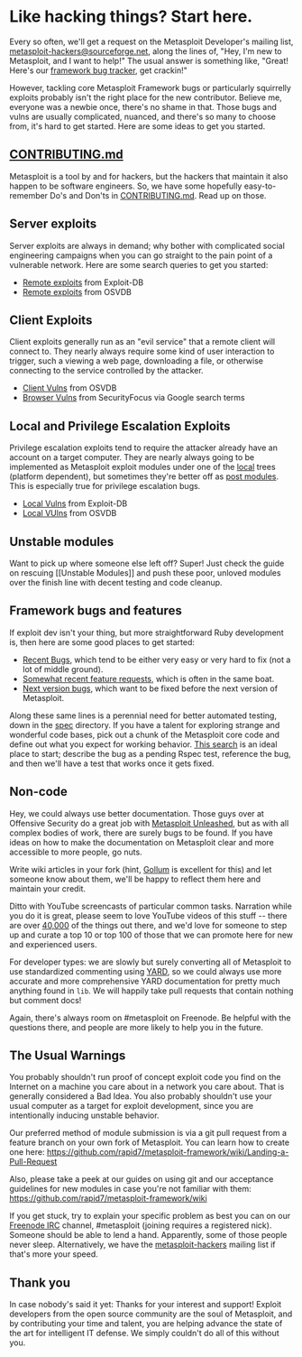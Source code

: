 # Like hacking things? Start here.

Every so often, we'll get a request on the Metasploit Developer's mailing list, <metasploit-hackers@sourceforge.net>, along the lines of, "Hey, I'm new to Metasploit, and I want to help!" The usual answer is something like, "Great! Here's our [framework bug tracker](https://dev.metasploit.com/redmine/projects/framework/issues), get crackin!"

However, tackling core Metasploit Framework bugs or particularly squirrelly exploits probably isn't the right place for the new contributor. Believe me, everyone was a newbie once, there's no shame in that. Those bugs and vulns are usually complicated, nuanced, and there's so many to choose from, it's hard to get started. Here are some ideas to get you started.

## [CONTRIBUTING.md](https://github.com/rapid7/metasploit-framework/blob/master/CONTRIBUTING.md)

Metasploit is a tool by and for hackers, but the hackers that maintain it also happen to be software engineers. So, we have some hopefully easy-to-remember Do's and Don'ts in [CONTRIBUTING.md](https://github.com/rapid7/metasploit-framework/blob/master/CONTRIBUTING.md). Read up on those.

## Server exploits

Server exploits are always in demand; why bother with complicated social engineering campaigns when you can go straight to the pain point of a vulnerable network. Here are some search queries to get you started:

 * [Remote exploits](http://www.exploit-db.com/remote/) from Exploit-DB
 * [Remote exploits](http://osvdb.org/search/search?search%5Bvuln_title%5D=&search%5Btext_type%5D=titles&search%5Bs_date%5D=&search%5Be_date%5D=&search%5Brefid%5D=&search%5Breferencetypes%5D=&search%5Bvendors%5D=&search%5Bcvss_score_from%5D=&search%5Bcvss_score_to%5D=&search%5Bcvss_av%5D=N&search%5Bcvss_ac%5D=*&search%5Bcvss_a%5D=*&search%5Bcvss_ci%5D=*&search%5Bcvss_ii%5D=*&search%5Bcvss_ai%5D=*&location_remote=1&kthx=search) from OSVDB

## Client Exploits

Client exploits generally run as an "evil service" that a remote client will connect to. They nearly always require some kind of user interaction to trigger, such a viewing a web page, downloading a file, or otherwise connecting to the service controlled by the attacker.

 * [Client Vulns](http://osvdb.org/search/search?search%5Bvuln_title%5D=client&search%5Btext_type%5D=titles&search%5Bs_date%5D=&search%5Be_date%5D=&search%5Brefid%5D=&search%5Breferencetypes%5D=&search%5Bvendors%5D=&search%5Bcvss_score_from%5D=&search%5Bcvss_score_to%5D=&search%5Bcvss_av%5D=*&search%5Bcvss_ac%5D=*&search%5Bcvss_a%5D=*&search%5Bcvss_ci%5D=*&search%5Bcvss_ii%5D=*&search%5Bcvss_ai%5D=*&kthx=search) from OSVDB
 * [Browser Vulns](https://www.google.com/#bav=on.2,or.r_cp.r_qf.&q=site:securityfocus.com+%22Firefox%22+OR+%22Internet+Explorer%22+OR+%22Chrome%22+OR+%22Safari%22+OR+%22Opera%22+-%22Retired%22&safe=off) from SecurityFocus via Google search terms

## Local and Privilege Escalation Exploits

Privilege escalation exploits tend to require the attacker already have an account on a target computer. They are nearly always going to be implemented as Metasploit exploit modules under one of the [local](https://github.com/rapid7/metasploit-framework/tree/master/modules/exploits/windows/local) trees (platform dependent), but sometimes they're better off as [post modules](https://github.com/rapid7/metasploit-framework/tree/master/modules/post). This is especially true for privilege escalation bugs.

 * [Local Vulns](http://www.exploit-db.com/local/) from Exploit-DB
 * [Local VUlns](http://osvdb.org/search/search?search%5Bvuln_title%5D=&search%5Btext_type%5D=titles&search%5Bs_date%5D=&search%5Be_date%5D=&search%5Brefid%5D=&search%5Breferencetypes%5D=&search%5Bvendors%5D=&search%5Bcvss_score_from%5D=&search%5Bcvss_score_to%5D=&search%5Bcvss_av%5D=*&search%5Bcvss_ac%5D=*&search%5Bcvss_a%5D=*&search%5Bcvss_ci%5D=*&search%5Bcvss_ii%5D=*&search%5Bcvss_ai%5D=*&location_local=1&kthx=search) from OSVDB

## Unstable modules

Want to pick up where someone else left off? Super! Just check the guide on rescuing [[Unstable Modules]] and push these poor, unloved modules over the finish line with decent testing and code cleanup.

## Framework bugs and features

If exploit dev isn't your thing, but more straightforward Ruby development is, then here are some good places to get started:

 * [Recent Bugs](https://dev.metasploit.com/redmine/projects/framework/issues?utf8=%E2%9C%93&set_filter=1&f%5B%5D=tracker_id&op%5Btracker_id%5D=%3D&v%5Btracker_id%5D%5B%5D=1&f%5B%5D=created_on&op%5Bcreated_on%5D=%3Et-&v%5Bcreated_on%5D%5B%5D=30&f%5B%5D=status_id&op%5Bstatus_id%5D=%21&v%5Bstatus_id%5D%5B%5D=7&v%5Bstatus_id%5D%5B%5D=3&v%5Bstatus_id%5D%5B%5D=5&v%5Bstatus_id%5D%5B%5D=6&f%5B%5D=&c%5B%5D=tracker&c%5B%5D=status&c%5B%5D=priority&c%5B%5D=subject&c%5B%5D=updated_on&c%5B%5D=category&c%5B%5D=assigned_to&group_by=), which tend to be either very easy or very hard to fix (not a lot of middle ground).
 * [Somewhat recent feature requests](https://dev.metasploit.com/redmine/projects/framework/issues?utf8=%E2%9C%93&set_filter=1&f%5B%5D=tracker_id&op%5Btracker_id%5D=%3D&v%5Btracker_id%5D%5B%5D=2&f%5B%5D=created_on&op%5Bcreated_on%5D=%3Et-&v%5Bcreated_on%5D%5B%5D=90&f%5B%5D=status_id&op%5Bstatus_id%5D=%21&v%5Bstatus_id%5D%5B%5D=7&v%5Bstatus_id%5D%5B%5D=3&v%5Bstatus_id%5D%5B%5D=5&v%5Bstatus_id%5D%5B%5D=6&f%5B%5D=&c%5B%5D=tracker&c%5B%5D=status&c%5B%5D=priority&c%5B%5D=subject&c%5B%5D=updated_on&c%5B%5D=category&c%5B%5D=assigned_to&group_by=), which is often in the same boat.
 * [Next version bugs](https://dev.metasploit.com/redmine/projects/framework/issues?query_id=606), which want to be fixed before the next version of Metasploit.

Along these same lines is a perennial need for better automated testing, down in the [spec](https://github.com/rapid7/metasploit-framework/tree/master/spec) directory. If you have a talent for exploring strange and wonderful code bases, pick out a chunk of the Metasploit core code and define out what you expect for working behavior. [This search](https://dev.metasploit.com/redmine/projects/framework/issues?query_id=684) is an ideal place to start; describe the bug as a pending Rspec test, reference the bug, and then we'll have a test that works once it gets fixed.

## Non-code

Hey, we could always use better documentation. Those guys over at Offensive Security do a great job with [Metasploit Unleashed](http://www.offensive-security.com/metasploit-unleashed/Main_Page), but as with all complex bodies of work, there are surely bugs to be found. If you have ideas on how to make the documentation on Metasploit clear and more accessible to more people, go nuts.

Write wiki articles in your fork (hint, [Gollum](https://github.com/gollum/gollum) is excellent for this) and let someone know about them, we'll be happy to reflect them here and maintain your credit.

Ditto with YouTube screencasts of particular common tasks. Narration while you do it is great, please seem to love YouTube videos of this stuff -- there are over [40,000](http://www.youtube.com/results?search_query=metasploit&oq=metasploit) of the things out there, and we'd love for someone to step up and curate a top 10 or top 100 of those that we can promote here for new and experienced users.

For developer types: we are slowly but surely converting all of Metasploit to use standardized commenting using [YARD](yardoc.org), so we could always use more accurate and more comprehensive YARD documentation for pretty much anything found in `lib`. We will happily take pull requests that contain nothing but comment docs!

Again, there's always room on #metasploit on Freenode. Be helpful with the questions there, and people are more likely to help you in the future.

## The Usual Warnings

You probably shouldn't run proof of concept exploit code you find on the Internet on a machine you care about in a network you care about. That is generally considered a Bad Idea. You also probably shouldn't use your usual computer as a target for exploit development, since you are intentionally inducing unstable behavior.

Our preferred method of module submission is via a git pull request from a feature branch on your own fork of Metasploit.  You can learn how to create one here:
https://github.com/rapid7/metasploit-framework/wiki/Landing-a-Pull-Request

Also, please take a peek at our guides on using git and our acceptance guidelines for new modules in case you're not familiar with them:
https://github.com/rapid7/metasploit-framework/wiki

If you get stuck, try to explain your specific problem as best you can on our [Freenode IRC](https://freenode.net/) channel, #metasploit (joining requires a registered nick). Someone should be able to lend a hand. Apparently, some of those people never sleep. Alternatively, we have the [metasploit-hackers](https://lists.sourceforge.net/lists/listinfo/metasploit-hackers) mailing list if that's more your speed.

## Thank you

In case nobody's said it yet: Thanks for your interest and support! Exploit developers from the open source community are the soul of Metasploit, and by contributing your time and talent, you are helping advance the state of the art for intelligent IT defense. We simply couldn't do all of this without you.